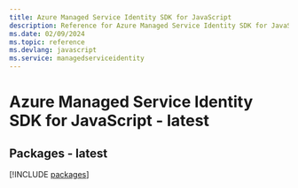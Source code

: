 ```yaml
---
title: Azure Managed Service Identity SDK for JavaScript
description: Reference for Azure Managed Service Identity SDK for JavaScript
ms.date: 02/09/2024
ms.topic: reference
ms.devlang: javascript
ms.service: managedserviceidentity
---
```

# Azure Managed Service Identity SDK for JavaScript - latest
## Packages - latest
[!INCLUDE [packages](managed-service-identity-index.md)]
